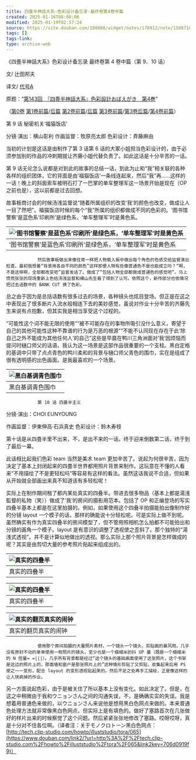```yaml
---
title: 四畳半神話大系-色彩设计备忘录-最终卷第4卷中篇
created: 2025-01-16T08:08:06
modified: 2025-01-19T02:57:24
source: https://site.douban.com/108088/widget/notes/178912/note/150871045/
tags: []
tags-link: 
type: archive-web
---
```


《四畳半神話大系》色彩设计备忘录 最终卷第 4 卷中篇（第 9、10 话）

文/ 辻田邦夫

译文/ [代号A](https://www.douban.com/link2/?url=http%3A%2F%2Fwww.douban.com%2Fpeople%2FTAIGOUA%2F)

原题：“[第143回　『四畳半神話大系』色彩設計おぼえがき　第4巻](https://www.douban.com/link2/?url=http%3A%2F%2Fwww.style.fm%2Fas%2F05_column%2Ftsujita%2Ftsujita143.shtml&link2key=706d0919f9)”

（[第0卷](https://www.douban.com/link2/?url=http%3A%2F%2Fsite.douban.com%2Fwidget%2Fnotes%2F178912%2Fnote%2F104492148%2F) [第1卷前篇](https://www.douban.com/link2/?url=http%3A%2F%2Fsite.douban.com%2Fwidget%2Fnotes%2F178912%2Fnote%2F124523646%2F)/[后篇](https://www.douban.com/link2/?url=http%3A%2F%2Fsite.douban.com%2Fwidget%2Fnotes%2F178912%2Fnote%2F124612707%2F) [第2卷前篇](https://www.douban.com/link2/?url=http%3A%2F%2Fsite.douban.com%2Fwidget%2Fnotes%2F178912%2Fnote%2F132987601%2F)/[后篇](https://www.douban.com/link2/?url=http%3A%2F%2Fsite.douban.com%2Fwidget%2Fnotes%2F178912%2Fnote%2F132994294%2F) [第3卷前篇](https://www.douban.com/link2/?url=http%3A%2F%2Fsite.douban.com%2Fwidget%2Fnotes%2F178912%2Fnote%2F135903714%2F)/[第3卷后篇](https://www.douban.com/link2/?url=http%3A%2F%2Fsite.douban.com%2Fwidget%2Fnotes%2F178912%2Fnote%2F135963290%2F)/[第4卷前篇](https://www.douban.com/link2/?url=http%3A%2F%2Fsite.douban.com%2Fwidget%2Fnotes%2F178912%2Fnote%2F150869811%2F)）

第 9 话 秘密机关‘福猫饭店’

分镜·演出：横山彰利 作画监督：牧原亮太郎 色彩设计：斉藤麻由

当初的计划是这话是由制作了第 3 话第 6 话的大冢小姐担当色彩设计的，由于必须参加别的作品的冲刺期就让齐藤小姐代替负责了。如此这话是十分辛苦的一话。

第 9 话无论怎么说都是对到此的故事的总结一话，到此为止和“我”相关联的各种各样的组织团体，它的背面是由‘福猫饭店’一条线连起来，然后“我”再……这样的一话！晚上的斜面索车被明石打了一巴掌的单车整理军这一场景开始是现在（OP 之前也是），这以前都是过去回想。

故事板商讨会的时候汤浅监督说“随着所属组织的改变‘我’的颜色也改变，做成让人一目了然吧”。福猫饭店时候的每个“我”所属的组织都做成不同的色彩的。‘图书馆警察’是蓝色系‘印刷所’是绿色系，‘单车整理军’时是黄色系。

| ![‘图书馆警察’是蓝色系‘印刷所’是绿色系，‘单车整理军’时是黄色系](https://img2.doubanio.com/view/note/large/public/p150871045-1.jpg) |
| --- |
| ‘图书馆警察’是蓝色系‘印刷所’是绿色系，‘单车整理军’时是黄色系 |

                然后故事板做出来像往常一样把人物载入板中做出每个角色的色感交给监督演出检查。最初我想着“背景用各自不同的颜色”这样即便人物有些像普通色不是也能成立吗？“啊，不是这样啊，全部都改变吧”监督发话了。做成了“包括人物全部都做成普通色的感觉吧”。马上慌慌张张的现场重新上色给汤浅监督和横山先生看了得到了认可。依照这个，新作部分也依情况把过去话数中的 BANK CUT 换了色彩。

总之由于因为是总括话数有很多过去的场景，各种镜头也炫目登场。但正是在这之中表现出了很多断片入流水般相连下去的美妙感觉，虽说对作业十分辛苦的齐藤先生来说有点抱歉，但其实我是相当享受这个过程的。

“可能性这个词不能无限的使用”“被不可能存在的事物所吸引没什么意义，寄望于自己的其他可能性这种不靠谱的行为是万恶的根源”“不能不认同现在存在于此‘除自己之外不能成为其他任何人’的自己”这些是早晨在鸭川三角洲面对‘我’因烦恼而提问时樋口师父的话语。我认为这一场景是这部作品很重要的一个支柱。黑白定格的基调中只带了点点青色的鸭川柔和的背景与樋口师父青色的围巾，实在是组成了很有透明感的出色画面。是我最喜欢的一个场景。

| ![黑白基调青色围巾](https://img3.doubanio.com/view/note/large/public/p150871045-2.jpg) |
| --- |
| 黑白基调青色围巾 |

                第 10 话 四畳半主义

分镜·演出：CHOI EUNYOUNG

作画监督：伊東伸高·石浜真史 色彩设计：鈴木寿枝

第十话是从四畳半里不出来，不，是出不来的一话。终于迎来倒数第二话，终于到了最后一幕。

此话相比起我们色彩 team 当然是美术 team 更加辛苦了。说起为何很辛苦，因为决定了基本上封闭起来的四畳半世界都用照片背景来制作。这玩意在不懂的人看来“不用描绘了不是更轻松吗”等容易有这样的看法。虽然这话我说不合适，但如果从开始就全部画出来真不知道该有多轻松呢！

实际上在制作期间租了都内某处真实的四叠半。带进去很多物品（基本上都是湯浅監督的私物（笑））做成了‘我’的房间的摄影用范本。包括了 OP 和正编登场的写实四叠半基本上都是在这里拍摄的。例如，如果使用这个四叠半拍摄能拍出像制作好的分镜 layout 一个模子的话，那样的确能说十分轻松呢。可是实际上做不到呢。虽然确实有作为真实四叠半的房间模型了，但不管用照相机怎么拍都不可能拍出和分镜的画角一个模子。layout 是有意识的调整了透视使之歪斜了。那个独特的“湯浅式透视”。并不是计算似地做出的透视。那么实际上那个照片背景是怎样做成的呢？其实是由剪切大量的参考照片贴起来组成出的。

| ![真实的四叠半](https://img9.doubanio.com/view/note/large/public/p150871045-4.jpg) |
| --- |
| 真实的四叠半 |

| ![真实的四叠半](https://img9.doubanio.com/view/note/large/public/p150871045-5.jpg) |
| --- |
| 真实的四叠半 |

| ![真实的翻页真实的闹钟](https://img3.doubanio.com/view/note/large/public/p150871045-3.jpg) |
| --- |
| 真实的翻页真实的闹钟 |

                使用那个房间拍摄的大量照片素材，一个镜头一个镜头，剪贴画的暴风雨。几乎没有原封不动的单单使用一枚照片的镜头，至少也是一个榻榻米的抖 UP 量（既是一个榻榻米的 N 倍量= =|||）。几乎所有背景都是经过“这个镜头的基础画面使用了这张照片，这个书架是这边的照片上的，那面墙和窗户是那张照片上的”这种情形剪贴了又剪贴，收集起来后用 PS 使之一一变形，配合 layout 的变形透视贴起来的。然后不足之处再手工描绘，正是像这样的让人快疯掉的作业。

另一方面说起色彩，由于是被关住了所以基本上没有变化。如此决定了。但是，在这之中稍微由于我和ウニョンさん之间的沟通失误，不，是确确实实的失误。我是想着用普通色来做的，以ウニョンさん来说他是想用黑白色网点来做的。本来普通色处理方法就非常像黑白色网点，但实际上是有填色的。做好了塞路首次在几张做好的样片出来的时候察觉了这个问题。然后紧紧张张地修改了塞路。哎呀哎呀，真是十分对不住各位啊。（译者注：关于モノクロトーン黑白色网点：[http://tech.clip-studio.com/howto/illuststudio/tora/065](https://www.douban.com/link2/?url=http%3A%2F%2Ftech.clip-studio.com%2Fhowto%2Filluststudio%2Ftora%2F065&link2key=706d0919f9)）
